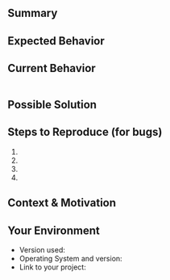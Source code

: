 <!-- NAMING YOUR ISSUE: Please prefix your issue with the name of the function -->
<!-- e.g. `Set-Service: Throw when connecting to Linux` -->
<!-- This makes it easier to get some context when reading the names of issues -->

<!-- These sections are meant as guidance for you, to help you give the kind of information we'll need to help with your issue. If a section  doesn't seem to fit, just skip it.

In general: Please provide as much information as you can to help us solving your problem -->

## Summary

<!--- Provide a general summary description of the issue -->

## Expected Behavior

<!--- Tell us what should happen -->

## Current Behavior

<!--- Tell us what happens instead of the expected behavior -->

<!--- If you have got some output place it in the code block below. Otherwise remove it. -->
~~~
~~~

## Possible Solution

<!--- Not obligatory, but suggest a fix/reason for the bug, -->
<!--- or ideas how to implement the addition or change -->

## Steps to Reproduce (for bugs)

<!--- Provide a link to a live example, or an unambiguous set of steps to -->
<!--- reproduce this bug. Include code to reproduce, if relevant -->
1.
2.
3.
4.

## Context & Motivation

<!--- How has this issue affected you? What are you trying to accomplish? -->
<!--- Providing context helps us come up with a solution that is most useful in the real world -->

## Your Environment

<!--- If you're reporting a bug, include as many relevant details about the environment you experienced the bug in -->
* Version used:
* Operating System and version:
* Link to your project: